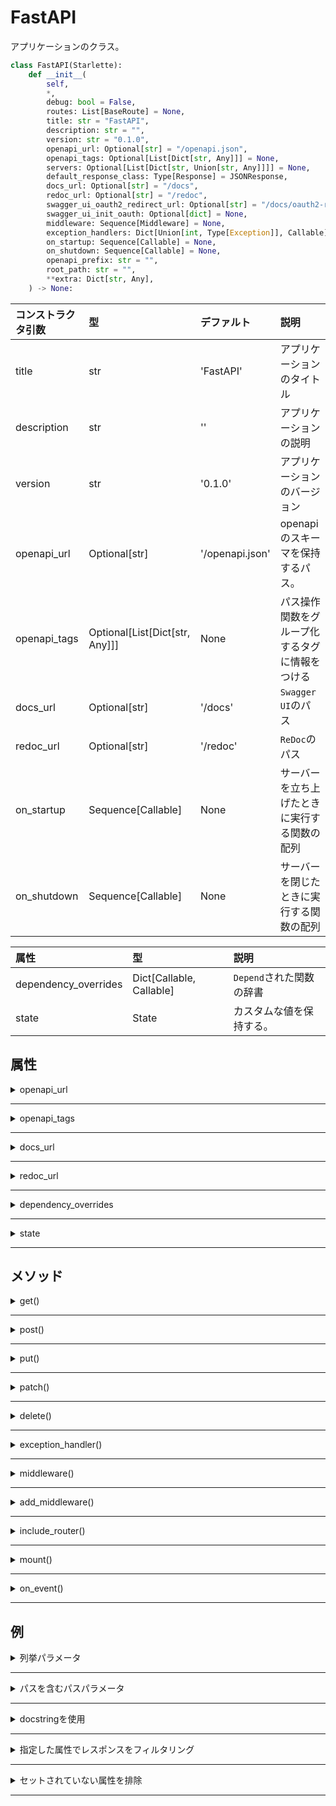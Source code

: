 # FastAPI

アプリケーションのクラス。

```python
class FastAPI(Starlette):
    def __init__(
        self,
        *,
        debug: bool = False,
        routes: List[BaseRoute] = None,
        title: str = "FastAPI",
        description: str = "",
        version: str = "0.1.0",
        openapi_url: Optional[str] = "/openapi.json",
        openapi_tags: Optional[List[Dict[str, Any]]] = None,
        servers: Optional[List[Dict[str, Union[str, Any]]]] = None,
        default_response_class: Type[Response] = JSONResponse,
        docs_url: Optional[str] = "/docs",
        redoc_url: Optional[str] = "/redoc",
        swagger_ui_oauth2_redirect_url: Optional[str] = "/docs/oauth2-redirect",
        swagger_ui_init_oauth: Optional[dict] = None,
        middleware: Sequence[Middleware] = None,
        exception_handlers: Dict[Union[int, Type[Exception]], Callable] = None,
        on_startup: Sequence[Callable] = None,
        on_shutdown: Sequence[Callable] = None,
        openapi_prefix: str = "",
        root_path: str = "",
        **extra: Dict[str, Any],
    ) -> None:
```

|コンストラクタ引数|型|デファルト|説明|
|:---|:---|:---|:---|
|title|str|'FastAPI'|アプリケーションのタイトル|
|description|str|''|アプリケーションの説明|
|version|str|'0.1.0'|アプリケーションのバージョン|
|openapi_url|Optional[str]|'/openapi.json'|openapiのスキーマを保持するパス。|
|openapi_tags|Optional[List[Dict[str, Any]]]|None|パス操作関数をグループ化するタグに情報をつける|
|docs_url|Optional[str]|'/docs'|`Swagger UI`のパス|
|redoc_url|Optional[str]|'/redoc'|`ReDoc`のパス|
|on_startup|Sequence[Callable]|None|サーバーを立ち上げたときに実行する関数の配列|
|on_shutdown|Sequence[Callable]|None|サーバーを閉じたときに実行する関数の配列|

|属性|型|説明|
|:---|:---|:---|
|dependency_overrides|Dict[Callable, Callable]|`Depend`された関数の辞書|
|state|State|カスタムな値を保持する。|

## 属性

<details><summary>openapi_url</summary>

### 備考

<details><summary>スキーマを無効にする</summary>

`None`を設定することでスキーマが無効になり、ドキュメンテーションインターフェースも無効になります。

</details>

***

</details>

***

<details><summary>openapi_tags</summary>

### 備考

<details><summary>リストのフォーマット</summary>

タグの情報が入った辞書を要素として持つリストを渡す。

それぞれの辞書の属性は次のようになる。

- `name`: タグの名前
- `description`: タグの説明、マークダウンを使用できます。
- `externalDocs`: 外部のドキュメントについての情報の辞書
    - `description`: 外部のドキュメントの説明、マークダウンを使用できます。
    - `url`: 外部のドキュメントのurl、externalDocsの必須のパラメータ

</details>

***

</details>

***

<details><summary>docs_url</summary>

### 備考

<details><summary>ドキュメントを無効にする</summary>

`None`でドキュメントを無効にする。

</details>

***

</details>

***

<details><summary>redoc_url</summary>

### 備考

<details><summary>ドキュメントを無効にする</summary>

`None`でドキュメントを無効にする。

</details>

***

</details>

***

<details><summary>dependency_overrides</summary>

### 例

<details><summary>`Depends`に渡される関数を上書きする</summary>

```python
def override_get_settings():
    return TestSettings()


app.dependency_overrides[get_settings] = override_get_settings
```

</details>

***

</details>

***

<details><summary>state</summary>

### 例

<details><summary>値を保持して使用する</summary>

appインスタンスに好きな値を紐づけることができ、シングルトンなインスタンスを保持できる。

`Request`の`app`から取り出しができる。


```python
@app.on_event('startup')
async def startup():
    app.state.pool = await asyncpg.create_pool(settings.database_url)


@app.on_event('shutdown')
async def shutdown():
    app.state.pool.terminate()


@app.get('/users/user_id')
async def get_users(request: Request, user_id: uuid.UUID = Path(...)):
    async with request.app.state.pool.aquire as db:
        async with db.transaction():
            user = db.fetchrow('SELECT * FROM users WHERE id = ?;', user_id)
            return user
```

</details>

***

</details>

***

## メソッド

<details><summary>get()</summary>

getメソッドを処理するルーティングをデコレートするメソッド。

```python
def get(
    self,
    path: str,
    *,
    response_model: Type[Any] = None,
    status_code: int = 200,
    tags: List[str] = None,
    dependencies: Sequence[Depends] = None,
    summary: str = None,
    description: str = None,
    response_description: str = "Successful Response",
    responses: Dict[Union[int, str], Dict[str, Any]] = None,
    deprecated: bool = None,
    operation_id: str = None,
    response_model_include: Union[SetIntStr, DictIntStrAny] = None,
    response_model_exclude: Union[SetIntStr, DictIntStrAny] = set(),
    response_model_by_alias: bool = True,
    response_model_skip_defaults: bool = None,
    response_model_exclude_unset: bool = False,
    response_model_exclude_defaults: bool = False,
    response_model_exclude_none: bool = False,
    include_in_schema: bool = True,
    response_class: Type[Response] = None,
    name: str = None,
    callbacks: List[routing.APIRoute] = None,
) -> Callable:
```

|引数|型|デフォルト|説明|
|:---|:---|:---|:---|
|path|str|なし|唯一の位置引数、ルーティングするパスをいれる|
|response_model|Type[Any]|None|レスポンスボディの型を定義する|
|status_code|int|200|返されるステータスコード|
|tags|List[str]|None|タグをつけられる。通常は1個だけつける|
|dependencies|Sequence[Depends]|None|複数の依存関係を指定できる。|
|summary|str|None|要約|
|description|str|None|説明文|
|response_description|str|'Successful Response'|レスポンスモデルの説明文|
|responses|Dict[Union[int, str], Dit[str, Any]]|None|デフォルトのレスポンス|
|deprecated|bool|None|非推奨の関数かどうか|
|response_model_include|Union[SetIntStr, DictIntStrAny]|None|response_modelのなかで出力する属性を指定する|
|response_model_exclude|Union[SetIntStr, DictIntStrAny]|set()|response_modelのなかで無視する属性を指定する|
|response_model_exclude_unset|bool|False|response_modelのなかでセット指定されなかったデフォルトの値の出力を無視するかどうかするかどうか|
|response_model_exclude_defaults|bool|False|response_modelのなかでデフォルトのままの値の出力を無視するかどうか|
|response_model_exclude_none|bool|False|response_modelのなかでNoneの出力を無視するかどうか|

</details>

***

<details><summary>post()</summary>

POSTメソッドを処理するエンドポイントをルーティングするデコレーターメソッド。

```python
def post(
        self,
        path: str,
        *,
        response_model: Type[Any] = None,
        status_code: int = 200,
        tags: List[str] = None,
        dependencies: Sequence[Depends] = None,
        summary: str = None,
        description: str = None,
        response_description: str = "Successful Response",
        responses: Dict[Union[int, str], Dict[str, Any]] = None,
        deprecated: bool = None,
        operation_id: str = None,
        response_model_include: Union[SetIntStr, DictIntStrAny] = None,
        response_model_exclude: Union[SetIntStr, DictIntStrAny] = set(),
        response_model_by_alias: bool = True,
        response_model_skip_defaults: bool = None,
        response_model_exclude_unset: bool = False,
        response_model_exclude_defaults: bool = False,
        response_model_exclude_none: bool = False,
        include_in_schema: bool = True,
        response_class: Type[Response] = None,
        name: str = None,
        callbacks: List[routing.APIRoute] = None,
    ) -> Callable:
```

|引数|型|デフォルト|説明|
|:---|:---|:---|:---|
|path|str|なし|唯一の位置引数、ルーティングするパスをいれる|
|response_model|Type[Any]|None|レスポンスボディの型を定義する|
|status_code|int|200|返されるステータスコード|
|tags|List[str]|None|タグをつけられる。通常は1個だけつける|
|dependencies|Sequence[Depends]|None|複数の依存関係を指定できる。|
|summary|str|None|要約|
|description|str|None|説明文|
|response_description|str|'Successful Response'|レスポンスモデルの説明文|
|responses|Dict[Union[int, str], Dit[str, Any]]|None|デフォルトのレスポンス|
|deprecated|bool|None|非推奨の関数かどうか|
|response_model_include|Union[SetIntStr, DictIntStrAny]|None|response_modelのなかで出力する属性を指定する|
|response_model_exclude|Union[SetIntStr, DictIntStrAny]|set()|response_modelのなかで無視する属性を指定する|
|response_model_exclude_unset|bool|False|response_modelのなかでセット指定されなかったデフォルトの値の出力を無視するかどうかするかどうか|
|response_model_exclude_defaults|bool|False|response_modelのなかでデフォルトのままの値の出力を無視するかどうか|
|response_model_exclude_none|bool|False|response_modelのなかでNoneの出力を無視するかどうか|

</details>

***

<details><summary>put()</summary>

PUTメソッドを処理するエンドポイントをルーティングするデコレーターメソッド。

```python
def put(
        self,
        path: str,
        *,
        response_model: Type[Any] = None,
        status_code: int = 200,
        tags: List[str] = None,
        dependencies: Sequence[Depends] = None,
        summary: str = None,
        description: str = None,
        response_description: str = "Successful Response",
        responses: Dict[Union[int, str], Dict[str, Any]] = None,
        deprecated: bool = None,
        operation_id: str = None,
        response_model_include: Union[SetIntStr, DictIntStrAny] = None,
        response_model_exclude: Union[SetIntStr, DictIntStrAny] = set(),
        response_model_by_alias: bool = True,
        response_model_skip_defaults: bool = None,
        response_model_exclude_unset: bool = False,
        response_model_exclude_defaults: bool = False,
        response_model_exclude_none: bool = False,
        include_in_schema: bool = True,
        response_class: Type[Response] = None,
        name: str = None,
        callbacks: List[routing.APIRoute] = None,
    ) -> Callable:
```

|引数|型|デフォルト|説明|
|:---|:---|:---|:---|
|path|str|なし|唯一の位置引数、ルーティングするパスをいれる|
|response_model|Type[Any]|None|レスポンスボディの型を定義する|
|status_code|int|200|返されるステータスコード|
|tags|List[str]|None|タグをつけられる。通常は1個だけつける|
|dependencies|Sequence[Depends]|None|複数の依存関係を指定できる。|
|summary|str|None|要約|
|description|str|None|説明文|
|response_description|str|'Successful Response'|レスポンスモデルの説明文|
|responses|Dict[Union[int, str], Dit[str, Any]]|None|デフォルトのレスポンス|
|deprecated|bool|None|非推奨の関数かどうか|
|response_model_include|Union[SetIntStr, DictIntStrAny]|None|response_modelのなかで出力する属性を指定する|
|response_model_exclude|Union[SetIntStr, DictIntStrAny]|set()|response_modelのなかで無視する属性を指定する|
|response_model_exclude_unset|bool|False|response_modelのなかでセット指定されなかったデフォルトの値の出力を無視するかどうかするかどうか|
|response_model_exclude_defaults|bool|False|response_modelのなかでデフォルトのままの値の出力を無視するかどうか|
|response_model_exclude_none|bool|False|response_modelのなかでNoneの出力を無視するかどうか|

</details>

***

<details><summary>patch()</summary>

PATCHメソッドを処理するエンドポイントをルーティングするデコレーターメソッド。

```python
def patch(
        self,
        path: str,
        *,
        response_model: Type[Any] = None,
        status_code: int = 200,
        tags: List[str] = None,
        dependencies: Sequence[Depends] = None,
        summary: str = None,
        description: str = None,
        response_description: str = "Successful Response",
        responses: Dict[Union[int, str], Dict[str, Any]] = None,
        deprecated: bool = None,
        operation_id: str = None,
        response_model_include: Union[SetIntStr, DictIntStrAny] = None,
        response_model_exclude: Union[SetIntStr, DictIntStrAny] = set(),
        response_model_by_alias: bool = True,
        response_model_skip_defaults: bool = None,
        response_model_exclude_unset: bool = False,
        response_model_exclude_defaults: bool = False,
        response_model_exclude_none: bool = False,
        include_in_schema: bool = True,
        response_class: Type[Response] = None,
        name: str = None,
        callbacks: List[routing.APIRoute] = None,
    ) -> Callable:
```

|引数|型|デフォルト|説明|
|:---|:---|:---|:---|
|path|str|なし|唯一の位置引数、ルーティングするパスをいれる|
|response_model|Type[Any]|None|レスポンスボディの型を定義する|
|status_code|int|200|返されるステータスコード|
|tags|List[str]|None|タグをつけられる。通常は1個だけつける|
|dependencies|Sequence[Depends]|None|複数の依存関係を指定できる。|
|summary|str|None|要約|
|description|str|None|説明文|
|response_description|str|'Successful Response'|レスポンスモデルの説明文|
|responses|Dict[Union[int, str], Dit[str, Any]]|None|デフォルトのレスポンス|
|deprecated|bool|None|非推奨の関数かどうか|
|response_model_include|Union[SetIntStr, DictIntStrAny]|None|response_modelのなかで出力する属性を指定する|
|response_model_exclude|Union[SetIntStr, DictIntStrAny]|set()|response_modelのなかで無視する属性を指定する|
|response_model_exclude_unset|bool|False|response_modelのなかでセット指定されなかったデフォルトの値の出力を無視するかどうかするかどうか|
|response_model_exclude_defaults|bool|False|response_modelのなかでデフォルトのままの値の出力を無視するかどうか|
|response_model_exclude_none|bool|False|response_modelのなかでNoneの出力を無視するかどうか|

</details>

***

<details><summary>delete()</summary>

DELETEメソッドを処理するエンドポイントをルーティングするデコレーターメソッド。

```python
def delete(
        self,
        path: str,
        *,
        response_model: Type[Any] = None,
        status_code: int = 200,
        tags: List[str] = None,
        dependencies: Sequence[Depends] = None,
        summary: str = None,
        description: str = None,
        response_description: str = "Successful Response",
        responses: Dict[Union[int, str], Dict[str, Any]] = None,
        deprecated: bool = None,
        operation_id: str = None,
        response_model_include: Union[SetIntStr, DictIntStrAny] = None,
        response_model_exclude: Union[SetIntStr, DictIntStrAny] = set(),
        response_model_by_alias: bool = True,
        response_model_skip_defaults: bool = None,
        response_model_exclude_unset: bool = False,
        response_model_exclude_defaults: bool = False,
        response_model_exclude_none: bool = False,
        include_in_schema: bool = True,
        response_class: Type[Response] = None,
        name: str = None,
        callbacks: List[routing.APIRoute] = None,
    ) -> Callable:
```

|引数|型|デフォルト|説明|
|:---|:---|:---|:---|
|path|str|なし|唯一の位置引数、ルーティングするパスをいれる|
|response_model|Type[Any]|None|レスポンスボディの型を定義する|
|status_code|int|200|返されるステータスコード|
|tags|List[str]|None|タグをつけられる。通常は1個だけつける|
|dependencies|Sequence[Depends]|None|複数の依存関係を指定できる。|
|summary|str|None|要約|
|description|str|None|説明文|
|response_description|str|'Successful Response'|レスポンスモデルの説明文|
|responses|Dict[Union[int, str], Dit[str, Any]]|None|デフォルトのレスポンス|
|deprecated|bool|None|非推奨の関数かどうか|
|response_model_include|Union[SetIntStr, DictIntStrAny]|None|response_modelのなかで出力する属性を指定する|
|response_model_exclude|Union[SetIntStr, DictIntStrAny]|set()|response_modelのなかで無視する属性を指定する|
|response_model_exclude_unset|bool|False|response_modelのなかでセット指定されなかったデフォルトの値の出力を無視するかどうかするかどうか|
|response_model_exclude_defaults|bool|False|response_modelのなかでデフォルトのままの値の出力を無視するかどうか|
|response_model_exclude_none|bool|False|response_modelのなかでNoneの出力を無視するかどうか|

</details>

***

<details><summary>exception_handler()</summary>

エラーハンドリングするメソッド。新しい例外の作成、既存の例外を上書きする。

```python
def exception_handler(
        self, exc_class_or_status_code: typing.Union[int, typing.Type[Exception]]
    ) -> typing.Callable:
```

|引数|型|デフォルト|説明|
|:---|:---|:---|:---|
|exc_class_or_status_code|Union[int, Type[Excption]]|なし|ハンドラにするエラークラス、もしくはステータスコード|

### 例

<details><summary>新規エラーを作成</summary>

```python
from fastapi import FastAPI, Request
from fastapi.responses import JSONResponse

class UnicornException(Exception):
    def __init__(self, name: str):
        self.name = name

app = FastAPI()

@app.exception_handler(UnicornException)
async def unicorn_exception_handler(request: Request, exc: UnicornException):
    return JSONResponse(
        status_code=418,
        content={'message': f'Oops! {exc.name} did something. There goes a rainbow....'}
    )

@app.get('/unicorns/{name}')
async def read_unicorn(name: str):
    if name == 'yolo':
        raise UnicornException(name=name)
    return {'unicorn_name': name}
```

</details>

***

<details><summary>既存のエラーを上書き</summary>

```python
from fastapi import FastAPI, HTTPException
from fastapi.exceptions import RequestValidationError
from fastapi.responses import PlainTextResponse
from starlette.exceptions import HTTPException as StarletteHTTPException
app = FastAPI()

@app.exception_handler(StarletteHTTPException)
async def http_exception_handler(request, exc):
    return PlainTextResponse(str(exc.detail), status_code=exc.status_code)

@app.exception_handler(RequestValidationError)
async def validation_exception_handler(request, exc):
    return PlainTextResponse(str(exc), status_code=400)

@app.get('/items/{item_id}')
async def read_item(item_id: int):
    if item_id == 3:
        raise HTTPException(status_code=418, detail='Nope! I don\'t like 3.')
    return {'item_id': item_id}
```

</details>

***

</details>

***

<details><summary>middleware()</summary>

リクエストとエンドポイント、エンドポイントとレスポンスの間の処理を行う

ミドルウェアを実装するデコレータ。

```python
def middleware(self, middleware_type: str) -> typing.callable:
```

|引数|型|デフォルト|説明|
|:---|:---|:---|:---|
|middleware_type|str|なし|ミドルウェアのタイプを指定する|

### 備考

<details><summary>関数が受け取れる引数</summary>

- `request`
- `call_next`: `request`をパラメータとして受け取る関数
    - この関数は`request`を対応するパス操作関数に渡します
    - そして、パス操作関数が作成したレスポンスを返します。
    - そしてさらにレスポンスを修正して返すことができます。

</details>

***

### 例

<details><summary>実行時間ヘッダを付与</summary>

```python
import time
from fastapi import FastAPI, Request
app = FastAPI()

@app.middleware('http')
async def add_process_time_header(request: Request, call_next):
    start_time = time.time()
    response = await call_next(request)
    process_time = time.time() - start_time
    response.headers['X-Process-Time'] = str(process_time)
    return response
```

</details>

***

</details>

***

<details><summary>add_middleware()</summary>

定義されているミドルウェアを追加する。

```python
def add_middleware(self, middleware_class: type, **options: typing.Any) -> None:
```

|引数|型|デフォルト|接見目|
|:---|:---|:---|:---|
|middleware_class|type|なし|設定するミドルウェア|
|**options|Any|なし|ミドルウェアに渡すパラメータ|

</details>

***

<details><summary>include_router()</summary>

APIRouterで定義したエンドポイントを結合する。

```python
def include_router(
        self,
        router: routing.APIRouter,
        *,
        prefix: str = "",
        tags: List[str] = None,
        dependencies: Sequence[Depends] = None,
        responses: Dict[Union[int, str], Dict[str, Any]] = None,
        default_response_class: Optional[Type[Response]] = None,
    ) -> None:
```

|引数|型|デフォルト|説明|
|:---|:---|:---|:---|
|router|APIRouter|なし|追加するルータ|
|prefix|str|''|ルータが定義したすべてのパス操作関数のパスの手前に追加するパス|
|tags|List[str]|None|ルータが定義したすべてのパス操作関数に追加するタグ|
|dependendies|Sequence[Depends]|None|ルータが定義したすべてのパス操作関数のdependeciesに追加する依存関係|
|responses|Dict[Union[int, str], Dict[str, Any]]|None|ルータが定義したすべてのresponsesに追加するレスポンス|

### 例

<details><summary>ルーターを結合する。</summary>

- app
    - \_\_init\_\_.py
    - main.py
    - routers
        - \_\_init\_\_.py
        - items.py
        - users.py

`users.py`

```python
from fastapi import APIRouter
router = APIRouter()

@router.get('/users/', tags=['users'])
async def read_users():
    return [{'username': 'Foo'}, {'username': 'Bar'}]

@router.get('/users/me', tags=['users'])
async def read_user_me():
    return {'username': 'fakecurrentuser'}

@router.get('/users/{username}', tags=['users'])
async def read_user(username: str):
    return {'username': username}

```

`items.py`

```python
from fastapi import APIRouter, HTTPException
router = APIRouter()

@router.get('/')
async def read_items():
    return [{'name': 'Item Foo'}, {'name': 'item Bar'}]

@router.get('/{item_id}')
async def read_item(item_id: str):
    return {'name': 'Fake Specific Item', 'item_id': item_id}

@router.put(
    '/{item_id}',
    tags=['custom'],
    responses={403: {'description': 'Operation forbidden'}},
)
async def update_item(item_id: str):
    if item_id != 'foo':
        raise HTTPException(status_code=403, detail='You can only update the item: foo')
    return {'item_id': item_id, 'name': 'the Fighters'}

```

`main.py`

```python
from fastapi import Depends, FastAPI, Header, HTTPException
from .routers import items, users
app = FastAPI()

async def get_token_header(x_token: str = Header(...)):
    if x_token != 'fake-super-secret-token':
        raise HTTPException(status_code=400, detail='X-Token header invalid')

app.include_router(users.router)
app.include_router(
    items.router,
    prefix='/items',
    tags=['items'],
    dependencies=[Depends(get_token_header)],
    responses={404: {'description': 'Not found'}}
)

```

</details>

***

</details>

***

<details><summary>mount()</summary>

指定のパスにアプリケーションなどをマウントするメソッド

```python
def mount(self, path: str, app: ASGIApp, name: str = None) -> None:
```

|引数|型|デフォルト|説明|
|:---|:---|:---|:---|
|path|str|なし|アプリケーションをマウントするパス|
|app|ASGIApp|なし|マウントするアプリケーションのインスタンス|
|name|str|None|メインのアプリケーションからの名前|

</details>

***

<details><summary>on_event()</summary>

特定のイベント時に処理する関数を定義できる。

```python
def on_event(self, event_type: str) -> typing.Callable:
```

|引数|型|デフォルト|説明|
|:---|:---|:---|:---|
|evnet_type|str|required|リッスンするイベント|

### 備考

<details><summary>event_type</summary>

|event_type|説明|
|:---|:---|
|startup|アプリケーション起動|
|shutdown|アプリケーション終了|

</details>

</details>

***

## 例

<details><summary>列挙パラメータ</summary>

```python
from enum import Enum
from fastapi import FastAPI

class ModelName(str, Enum):
    alexnet = 'alexnet'
    resnet = 'resnet'
    lenet = 'lenet'

app = FastAPI()

@app.get('/model/{model_name}')
async def get_model(model_name: ModelName):
    return {'model_name': model_name}
```

</details>

***

<details><summary>パスを含むパスパラメータ</summary>

```python
from fastapi import FastAPI
app = FastAPI()

@app.get('/files/{file_path:path}')
async def read_file(file_path: str):
    return {'file_path': file_path}
```

</details>

***

<details><summary>docstringを使用</summary>

`get(), post(), put(), patch(), delete()`の`description`は代わりにdocstringを利用できる。

マークダウン方式で書くことができる。

```python
from typing import Optional, Set
from fastapi import FastAPI
from pydantic import BaseModel

app = FastAPI()


class Item(BaseModel):
    name: str
    description: Optional[str] = None
    price: float
    tax: Optional[float] = None
    tags: Set[str] = []

@app.post(
    '/items/',
    response_model=Item,
    summary='Create an Item',
)
async def create_item(item: Item):
    """Create an item with all the information.
    - **name**: each item must have a name
    - **description**: a long description
    - **price**: required
    - **tax**: if the item doesn't have tax, you can omit this
    - **tags**: a set of unique tag strings for this item
    """
    return item
```

</details>

***

<details><summary>指定した属性でレスポンスをフィルタリング</summary>

```python
from typing import Optional
from fastapi import FastAPI
from pydantic import BaseModel

app = FastAPI()

class Item(BaseModel):
    name: str
    description: Optional[str] = None
    price: float
    tax: float = 10.5

items = {
    'foo': {'name': 'Foo', 'price': 50.2},
    'bar': {'name': 'Bar', 'description': 'The Bar fighters', 'price': 62, 'tax': 20.2},
    'baz': {
        'name': 'Baz',
        'description': 'There goes my baz',
        'price': 50.2,
        'tax': 10.5,
    },
}

@app.get(
    '/items/{item_id}/name',
    response_model=Item,
    response_model_include={'name', 'description'},
)
async def read_item_name(item_id: str):
    return items[item_id]

@app.get('/items/{item_id}/public', response_model=Item, response_model_exclude={'tax'})
async def read_item_public_data(item_id: str):
    return items[item_id]
```

</details>

***

<details><summary>セットされていない属性を排除</summary>

```python
from typing import List, Optional
from fastapi import FastAPI
from pydantic import BaseModel
app = FastAPI()

class Item(BaseModel):
    name: str
    description: Optional[str] = None
    price: float
    tax: float = 10.5
    tags: List[str] = []

items = {
    'foo': {'name': 'Foo', 'price': 50.2},
    'bar': {'name': 'Bar', 'description': 'The bartenders', 'price': 62, 'tax': 20.2},
    'baz': {'name': 'Baz', 'description': None, 'price': 50.2, 'tax': 10.5, 'tags': []}
}

@app.get('/items/{item_id}', response_model=Item, response_model_exclude_unset=True)
async def read_item(item_id: str):
    return items[item_id]
```

この場合、`http://127.0.0.1:8000/items/foo`を叩くと

次のように、指定してないデフォルトの値はかえってきません。

```python
{
  "name": "Foo",
  "price": 50.2
}
```

</details>

***
